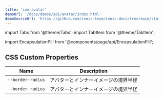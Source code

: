 ```yaml
---
title: 'ion-avatar'
demoUrl: '/docs/demos/api/avatar/index.html'
demoSourceUrl: 'https://github.com/ionic-team/ionic-docs/tree/main/static/demos/api/avatar/index.html'
---
```


import Tabs from '@theme/Tabs';
import TabItem from '@theme/TabItem';

<head>
  <title>ion-avatar: Circular Application Avatar Icon Component</title>
  <meta
    name="description"
    content="Ion-avatars are circular application components that wrap an image or icon. They can represent a person or an object, by themselves or inside of any element."
  />
</head>

import EncapsulationPill from '@components/page/api/EncapsulationPill';

<EncapsulationPill type="shadow" />

## CSS Custom Properties

| Name              | Description                          |
| ----------------- | ------------------------------------ |
| `--border-radius` | アバターとインナーイメージの境界半径 |
| `--border-radius` | アバターとインナーイメージの境界半径 |
